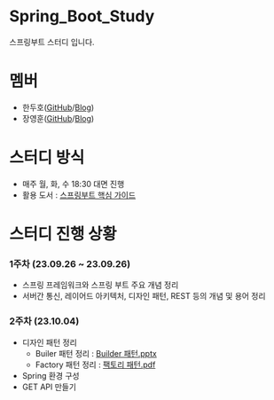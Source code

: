 # Spring_Boot_Study


스프링부트 스터디 입니다.


# 멤버
* 한두호(<a href="https://github.com/3C37">GitHub</a>/<a href="https://3c37.tistory.com/">Blog</a>)
* 장영훈(<a href="https://github.com/JangYeonghun">GitHub</a>/<a href="https://blog.naver.com/gnsdudwkd">Blog</a>)

# 스터디 방식


* 매주 월, 화, 수 18:30 대면 진행
* 활용 도서 : <a href="https://product.kyobobook.co.kr/detail/S000061352140">스프링부트 핵심 가이드</a>


# 스터디 진행 상황
### 1주차 (23.09.26 ~ 23.09.26)
* 스프링 프레임워크와 스프링 부트 주요 개념 정리
* 서버간 통신, 레이어드 아키텍처, 디자인 패턴, REST 등의 개념 및 용어 정리

### 2주차 (23.10.04)
* 디자인 패턴 정리
  * Builer 패턴 정리 : [Builder 패턴.pptx](https://github.com/3C37/Spring_Boot_Study/files/12802177/Builder.pptx)
  * Factory 패턴 정리 : [팩토리 패턴.pdf](https://github.com/3C37/Spring_Boot_Study/issues/2#issue-1925893141)
* Spring 환경 구성
* GET API 만들기
